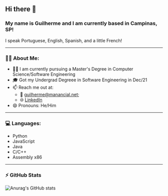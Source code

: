 
## Hi there 👋
### My name is Guilherme and I am currently based in Campinas, SP!

I speak Portuguese, English, Spanish, and a little French!

---

### 👨‍💻 About Me:
- 🏃‍♂️ I am currently pursuing a Master's Degree in Computer Science/Software Engineering
- 🎓 Got my Undergrad Degreee in Software Engineering in Dec/21
- 📫 Reach me out at: 
  - 📧 <guilherme@manancial.net>;
  - 🌐 [LinkedIn](https://www.linkedin.com/in/guilhermesjardim/)
- 😄 Pronouns: He/Him

---

### 💻 Languages:
- Python
- JavaScript
- Java
- C/C++
- Assembly x86

---

### :zap: GitHub Stats<br>

![Anurag's GitHub stats](https://github-readme-stats.vercel.app/api?username=jardimguilherme&theme=tokyonight&show_icons=true)
